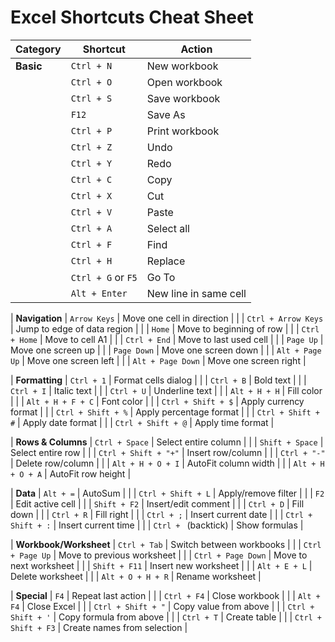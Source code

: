 # Excel Shortcuts Cheat Sheet

| Category | Shortcut | Action |
|----------|----------|--------|
| **Basic** | `Ctrl + N` | New workbook |
| | `Ctrl + O` | Open workbook |
| | `Ctrl + S` | Save workbook |
| | `F12` | Save As |
| | `Ctrl + P` | Print workbook |
| | `Ctrl + Z` | Undo |
| | `Ctrl + Y` | Redo |
| | `Ctrl + C` | Copy |
| | `Ctrl + X` | Cut |
| | `Ctrl + V` | Paste |
| | `Ctrl + A` | Select all |
| | `Ctrl + F` | Find |
| | `Ctrl + H` | Replace |
| | `Ctrl + G` or `F5` | Go To |
| | `Alt + Enter` | New line in same cell |

| **Navigation** | `Arrow Keys` | Move one cell in direction |
| | `Ctrl + Arrow Keys` | Jump to edge of data region |
| | `Home` | Move to beginning of row |
| | `Ctrl + Home` | Move to cell A1 |
| | `Ctrl + End` | Move to last used cell |
| | `Page Up` | Move one screen up |
| | `Page Down` | Move one screen down |
| | `Alt + Page Up` | Move one screen left |
| | `Alt + Page Down` | Move one screen right |

| **Formatting** | `Ctrl + 1` | Format cells dialog |
| | `Ctrl + B` | Bold text |
| | `Ctrl + I` | Italic text |
| | `Ctrl + U` | Underline text |
| | `Alt + H + H` | Fill color |
| | `Alt + H + F + C` | Font color |
| | `Ctrl + Shift + $` | Apply currency format |
| | `Ctrl + Shift + %` | Apply percentage format |
| | `Ctrl + Shift + #` | Apply date format |
| | `Ctrl + Shift + @` | Apply time format |

| **Rows & Columns** | `Ctrl + Space` | Select entire column |
| | `Shift + Space` | Select entire row |
| | `Ctrl + Shift + "+"` | Insert row/column |
| | `Ctrl + "-"` | Delete row/column |
| | `Alt + H + O + I` | AutoFit column width |
| | `Alt + H + O + A` | AutoFit row height |

| **Data** | `Alt + =` | AutoSum |
| | `Ctrl + Shift + L` | Apply/remove filter |
| | `F2` | Edit active cell |
| | `Shift + F2` | Insert/edit comment |
| | `Ctrl + D` | Fill down |
| | `Ctrl + R` | Fill right |
| | `Ctrl + ;` | Insert current date |
| | `Ctrl + Shift + :` | Insert current time |
| | `Ctrl + ` (backtick) | Show formulas |

| **Workbook/Worksheet** | `Ctrl + Tab` | Switch between workbooks |
| | `Ctrl + Page Up` | Move to previous worksheet |
| | `Ctrl + Page Down` | Move to next worksheet |
| | `Shift + F11` | Insert new worksheet |
| | `Alt + E + L` | Delete worksheet |
| | `Alt + O + H + R` | Rename worksheet |

| **Special** | `F4` | Repeat last action |
| | `Ctrl + F4` | Close workbook |
| | `Alt + F4` | Close Excel |
| | `Ctrl + Shift + "` | Copy value from above |
| | `Ctrl + Shift + '` | Copy formula from above |
| | `Ctrl + T` | Create table |
| | `Ctrl + Shift + F3` | Create names from selection |